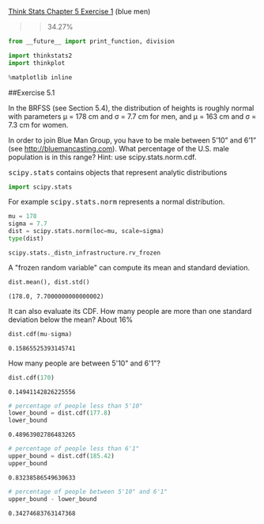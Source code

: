 [Think Stats Chapter 5 Exercise 1](http://greenteapress.com/thinkstats2/html/thinkstats2006.html#toc50) (blue men)

>> 34.27%

```python
from __future__ import print_function, division

import thinkstats2
import thinkplot

%matplotlib inline
```

##Exercise 5.1

In the BRFSS (see Section 5.4), the distribution of heights is roughly normal with parameters µ = 178 cm and σ = 7.7 cm for men, and µ = 163 cm and σ = 7.3 cm for women.

In order to join Blue Man Group, you have to be male between 5’10” and 6’1” (see http://bluemancasting.com). What percentage of the U.S. male population is in this range? Hint: use scipy.stats.norm.cdf.

<tt>scipy.stats</tt> contains objects that represent analytic distributions


```python
import scipy.stats
```

For example <tt>scipy.stats.norm</tt> represents a normal distribution.


```python
mu = 178
sigma = 7.7
dist = scipy.stats.norm(loc=mu, scale=sigma)
type(dist)
```




    scipy.stats._distn_infrastructure.rv_frozen



A "frozen random variable" can compute its mean and standard deviation.


```python
dist.mean(), dist.std()
```




    (178.0, 7.7000000000000002)



It can also evaluate its CDF.  How many people are more than one standard deviation below the mean?  About 16%


```python
dist.cdf(mu-sigma)
```




    0.15865525393145741



How many people are between 5'10" and 6'1"?


```python
dist.cdf(170)
```




    0.14941142826225556




```python
# percentage of people less than 5'10"
lower_bound = dist.cdf(177.8)
lower_bound
```




    0.48963902786483265




```python
# percentage of people less than 6'1"
upper_bound = dist.cdf(185.42)
upper_bound
```




    0.83238586549630633




```python
# percentage of people between 5'10" and 6'1"
upper_bound - lower_bound
```




    0.34274683763147368